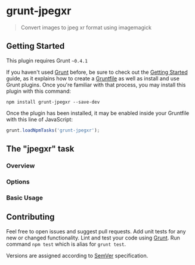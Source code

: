 # grunt-jpegxr

> Convert images to jpeg xr format using imagemagick

## Getting Started
This plugin requires Grunt `~0.4.1`

If you haven't used [Grunt](http://gruntjs.com/) before, be sure to check out 
the [Getting Started](http://gruntjs.com/getting-started) guide, as it explains 
how to create a [Gruntfile](http://gruntjs.com/sample-gruntfile) as well as 
install and use Grunt plugins. Once you're familiar with that process, you may 
install this plugin with this command:

```shell
npm install grunt-jpegxr --save-dev
```

Once the plugin has been installed, it may be enabled inside your 
Gruntfile with this line of JavaScript:

```js
grunt.loadNpmTasks('grunt-jpegxr');
```

## The "jpegxr" task

### Overview

### Options

### Basic Usage

## Contributing
Feel free to open issues and suggest pull requests. Add unit tests for any new
 or changed functionality. Lint and test your code using 
 [Grunt](http://gruntjs.com/). Run command `npm test` which is alias for `grunt test`.

Versions are assigned according to [SemVer](http://semver.org/) specification. 